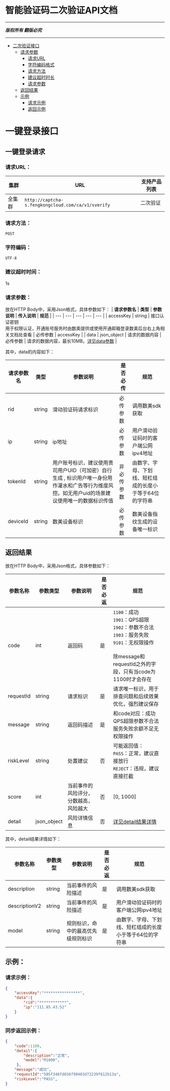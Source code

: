 # 智能验证码二次验证API文档

- - - - -

***版权所有 翻版必究***

- - - - -

* [二次验证接口](#sverifyInterface)
    + [请求参数](#requestParameter)
        - [请求URL](#requestUrl)
        - [字符编码格式](#requestEncode)
        - [请求方法](#requestMethod)
        - [建议超时时长](#requestTimeout)
        - [请求参数](#requestParameters)
    + [返回结果](#response)
    + [示例](#example)
        - [请求示例](#requestExample)
        - [返回示例](#responseExample)

# <span id = "sverifyInterface">一键登录接口</span>

## <span id = "requestParameter">一键登录请求</span>

### <span id = "requestUrl">请求URL：</span>
| 集群 | URL | 支持产品列表 |
| --- | --- | --- |
| 全集群 | `http://captcha-s.fengkongcloud.com/ca/v1/sverify` | 二次验证 |

### <span id = "requestMethod">请求方法：</span>

`POST` 

### <span id = "requestEncode">字符编码：</span>

`UTF-8`

### <span id = "requestTimeout">建议超时时间：</span>

1s

### <span id = "requestParameters">请求参数：</span>

放在HTTP Body中，采用Json格式，具体参数如下：
| **请求参数名** | **类型** | **参数说明** | **传入说明** | **规范** |
| --- | --- | --- | --- | --- |
| accessKey | string | 接口认证密钥<br/>用于权限认证，开通账号服务时由数美提供或使用开通邮箱登录数美后台右上角相关文档处查看 | 必传参数 | accessKey |
| data | json_object | 请求的数据内容 | 必传参数 | 请求的数据内容，最长10MB，[详见data参数](#data) |

<span id = "data">其中，data的内容如下：</span>

| **请求参数名** | **类型** | **参数说明** | **是否必传** | **规范** |
| --- | --- | --- | --- | --- |
| rid | string | 滑动验证码请求标识 | 必传参数 | 调用数美sdk获取 |
| ip | string | ip地址 | 必传参数 | 用户滑动验证码时的客户端公网ipv4地址 |
| tokenId | string | 用户账号标识，建议使用贵司用户UID（可加密）自行生成 , 标识用户唯一身份用作灌水和广告等行为维度风控。如无用户uid的场景建议使用唯一的数据标识传值 | 非必传参数 | 由数字、字母、下划线、短杠组成的长度小于等于64位的字符串 |
| deviceId | string | 数美设备标识 | 必传参数 | 数美设备指纹生成的设备唯一标识 |

## <span id = "response">返回结果</span>

放在HTTP Body中，采用Json格式，具体参数如下：

| **参数名称** | **参数类型** | **参数说明** | **是否必返** | **规范** |
| --- | --- | --- | --- | --- |
| code | int | 返回码 | 是 |  `1100`：成功<br/>`1901`：QPS超限<br/>`1902`：参数不合法<br/>`1903`：服务失败<br/>`9101`：无权限操作<br/><br/>除message和requestId之外的字段，只有当code为1100时才会存在 |
| requestId | string | 请求标识 | 是 | 请求唯一标识，用于排查问题和后续效果优化，强烈建议保存 |
| message | string | 返回码描述 | 是 | 和code对应：成功QPS超限参数不合法服务失败余额不足无权限操作 |
| riskLevel | string | 处置建议 | 否 | 可能返回值：<br/>`PASS`：正常，建议直接放行<br/>`REJECT`：违规，建议直接拦截 |
| score | int | 当前事件的风险评分，分数越高，风险越大 | 否 | [0, 1000] |
| detail | json_object | 风险详情信息 | 否 | [详见detail结果详情](#detail) |

<span id = "detail">其中，detail结果详情如下：</span>

| **参数名称** | **参数类型** | **参数说明** | **是否必返** | **规范** |
| --- | --- | --- | --- | --- |
| description | string | 当前事件的风险描述 | 是 | 调用数美sdk获取 |
| descriptionV2 | string | 当前事件的风险描述 | 是 | 用户滑动验证码时的客户端公网ipv4地址 |
| model | string | 规则标识，命中的最高优先级规则标识 | 是 | 由数字、字母、下划线、短杠组成的长度小于等于64位的字符串 |

## <span id = "example">示例：</span>

### <span id = "requestExample">请求示例：</span>

```json
{
    "accessKey":"****************",
    "data":{
        "rid":"************",
        "ip":"111.85.43.52"
    }
}
```

### <span id = "syncResponseExample">同步返回示例：</span>

```json
{
    "code":1100,
    "detail":{
        "description":"正常",
        "model":"M1000",
     },
    "message":"成功",
    "requestId":"585f346fd836f98403d72239f612b13a",
    "riskLevel":"PASS",
}

```

